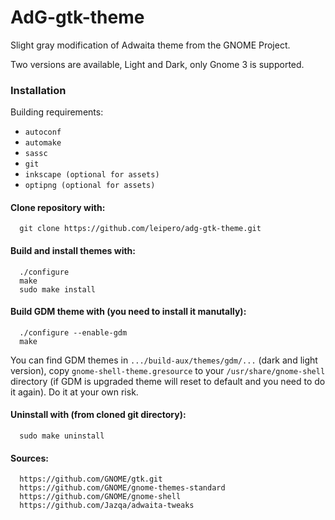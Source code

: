 # AdG-gtk-theme
Slight gray modification of Adwaita theme from the GNOME Project.

Two versions are available, Light and Dark, only Gnome 3 is supported.

### Installation
Building requirements:
* `autoconf`
* `automake`
* `sassc`
* `git`
* `inkscape (optional for assets)`
* `optipng (optional for assets)`

#### Clone repository with:

      git clone https://github.com/leipero/adg-gtk-theme.git
      
#### Build and install themes with:

      ./configure
      make
      sudo make install
      
#### Build GDM theme with (you need to install it manutally):

      ./configure --enable-gdm
      make
      
You can find GDM themes in `.../build-aux/themes/gdm/...` (dark and light version), copy `gnome-shell-theme.gresource` to your `/usr/share/gnome-shell` directory (if GDM is upgraded theme will reset to default and you need to do it again). Do it at your own risk.

#### Uninstall with (from cloned git directory):

      sudo make uninstall

#### Sources:

      https://github.com/GNOME/gtk.git
      https://github.com/GNOME/gnome-themes-standard
      https://github.com/GNOME/gnome-shell
      https://github.com/Jazqa/adwaita-tweaks
